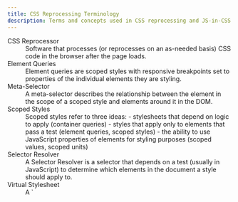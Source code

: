 ```yaml
---
title: CSS Reprocessing Terminology
description: Terms and concepts used in CSS reprocessing and JS-in-CSS plugins explained.
---
```


<dl>

<dt>CSS Reprocessor
<dd>Software that processes (or reprocesses on an as-needed basis) CSS code in the browser after the page loads.

<dt>Element Queries
<dd>Element queries are scoped styles with responsive breakpoints set to properties of the individual elements they are styling.

<dt>Meta-Selector
<dd>A meta-selector describes the relationship between the element in the scope of a scoped style and elements around it in the DOM.

<dt>Scoped Styles
<dd>Scoped styles refer to three ideas:
- stylesheets that depend on logic to apply (container queries)
- styles that apply only to elements that pass a test (element queries, scoped styles)
- the ability to use JavaScript properties of elements for styling purposes (scoped values, scoped units)

<dt>Selector Resolver
<dd>A Selector Resolver is a selector that depends on a test (usually in JavaScript) to determine which elements in the document a style should apply to.

<dt>Virtual Stylesheet
<dd>A `<style>` tag that contains the rendered output of a stylesheet comprised of JavaScript logic in addition to CSS, with recalculations triggered by events happening in the browser.

</dl>